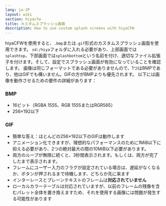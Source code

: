 ```yaml
---
lang: ja-JP
layout: wiki
section: hiyacfw
title: カスタムスプラッシュ画面
description: How to use custom splash screens with hiyaCFW
---
```


hiyaCFWを使用すると、`.bmp`または`.gif`形式のカスタムスプラッシュ画面を使用できます。 `sd:/hiya`フォルダに入れる必要があり、上部画面では `splashtop`、下部画面では`splashbottom`という名前を付け、適切なファイル拡張子を付けます。そして、設定でスプラッシュ画面が有効になっていることを確認します。 画像は同じフォーマットである必要がありませんので、1つはBMPであり、他はGIFでも構いません。GIFの方がBMPよりも優先されます。 以下には画像を動作させるための要件の詳細があります：

### BMP
- 16ビット（RGBA 1555、RGB 1555またはRGR565）
- 256×192以下

### GIF
- 簡単な答え：ほとんどの256×192以下のGIFは動作します
- アニメーション化できますが、理想的なパフォーマンスのために1MiB以下に抑える必要があり、2つの絶対最大の間の10MiB以下必要があります。
- 両方のループが無限に続くと、3秒間表示されます。もしくは、両方が完了したまで表示されます。
- フレームにユーザー入力のフラグが設定されている場合は、遅延がなくなるか、ボタンが押されるまで待機します、どちらか先に来ます
- インターレースとプレーンテキストのフレームは**対応されていません**
- ローカルカラーテーブルは対応されていますが、以前のフレームの残像を含むパレット全体を置き換えますため、それを使用する画像には問題が発生する可能性があります

